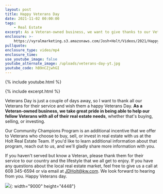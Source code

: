 ```yaml
---
layout: post
title: Happy Veterans Day
date: 2021-11-02 00:00:00
tags:
    - Real Estate
excerpt: As a Veteran-owned business, we want to give thanks to our Veterans.
enclosure: >-
    https://vyralmarketing.s3.amazonaws.com/Josh+Holt/Videos/2021/Happy+Veterans+Day.mp4
pullquote:
enclosure_type: video/mp4
enclosure_time:
use_youtube_image: false
youtube_alternate_image: /uploads/veterans-day-yt.jpg
youtube_code: hB9nCZjwhGI
---
```

{% include youtube.html %}

{% include excerpt.html %}

Veterans Day is just a couple of days away, so I want to thank all our Veterans for their service and wish them a happy Veterans Day. **As a Veteran-owned business, we take great pride in being able to help our fellow Veterans with all of their real estate needs**, whether that's buying, selling, or investing.

Our Community Champions Program is an additional incentive that we offer to Veterans who choose to buy, sell, or invest in real estate with us at the Holt Real Estate Team. If you'd like to learn additional information about that program, reach out to us, and we'll gladly share more information with you.

If you haven't served but know a Veteran, please thank them for their service to our country and the lifestyle that we all get to enjoy. If you have any questions about the local real estate market, feel free to give us a call at 608 345-6594 or via email at [JDHolt@kw.com](mailto:JDHolt@kw.com). We look forward to hearing from you. Happy Veterans day.

![](/uploads/team-photo.png){: width="9000" height="4448"}

